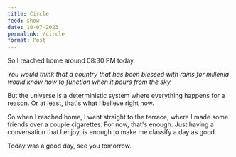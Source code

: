 ```yaml
---
title: Circle
feed: show
date: 10-07-2023
permalink: /circle
format: Post
---
```


So I reached home around 08:30 PM today.

_You would think that a country that has been blessed with rains for millenia would know how to function when it pours from the sky._

But the universe is a deterministic system where everything happens for a reason. Or at least, that's what I believe right now.

So when I reached home, I went straight to the terrace, where I made some friends over a couple cigarettes. For now, that's enough. Just having a conversation that I enjoy, is enough to make me classify a day as good.

Today was a good day, see you tomorrow.

